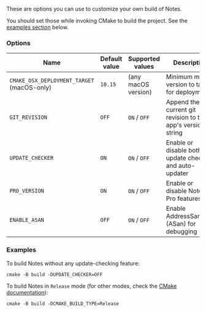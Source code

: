 These are options you can use to customize your own build of Notes.

You should set those while invoking CMake to build the project. See the [examples section](#examples) below.

### Options

| Name                                       | Default value | Supported values    | Description                                                 |
| ------------------------------------------ | ------------- | ------------------- | ----------------------------------------------------------- |
| `CMAKE_OSX_DEPLOYMENT_TARGET` (macOS-only) | `10.15`       | (any macOS version) | Minimum macOS version to target for deployment              |
| `GIT_REVISION`                             | `OFF`         | `ON` / `OFF`        | Append the current git revision to the app's version string |
| `UPDATE_CHECKER`                           | `ON`          | `ON` / `OFF`        | Enable or disable both the update checker and auto-updater  |
| `PRO_VERSION`                              | `ON`          | `ON` / `OFF`        | Enable or disable Notes Pro features                        |
| `ENABLE_ASAN`                              | `OFF`         | `ON` / `OFF`        | Enable AddressSanitizer (ASan) for debugging                |

### Examples

To build Notes without any update-checking feature:

```
cmake -B build -DUPDATE_CHECKER=OFF
```

To build Notes in `Release` mode (for other modes, check the [CMake documentation](https://cmake.org/cmake/help/latest/variable/CMAKE_BUILD_TYPE.html)):

```
cmake -B build -DCMAKE_BUILD_TYPE=Release
```
